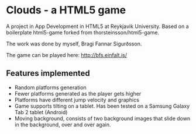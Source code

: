 Clouds - a HTML5 game
=====================

A project in App Development in HTML5 at Reykjavik University. Based on a boilerplate html5-game forked from thorsteinsson/html5-game. 

The work was done by myself, Bragi Fannar Sigurðsson.

The game can be played here: http://bfs.einfalt.is/

Features implemented
--------------------
- Random platforms generation
- Fewer platforms generated as the player gets higher
- Platforms have different jump velocity and graphics
- Game supports tilting on a tablet. Has been tested on a Samsung Galaxy Tab 2 tablet (Android) 
- Moving background, consists of two background images that slide down in the background, over and over again.





